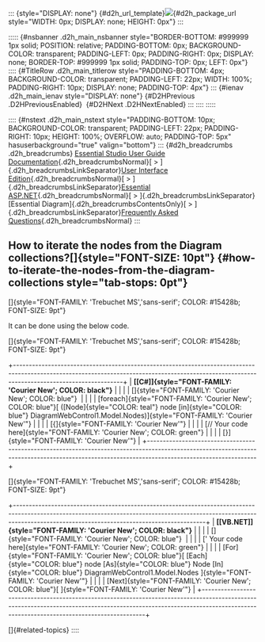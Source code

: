 ::: {style="DISPLAY: none"}
[](ms-xhelp:///?Id=d2h_url_template){#d2h_url_template}![](!package_url!){#d2h_package_url style="WIDTH: 0px; DISPLAY: none; HEIGHT: 0px"}
:::

::::: {#nsbanner .d2h_main_nsbanner style="BORDER-BOTTOM: #999999 1px solid; POSITION: relative; PADDING-BOTTOM: 0px; BACKGROUND-COLOR: transparent; PADDING-LEFT: 0px; PADDING-RIGHT: 0px; DISPLAY: none; BORDER-TOP: #999999 1px solid; PADDING-TOP: 0px; LEFT: 0px"}
:::: {#TitleRow .d2h_main_titlerow style="PADDING-BOTTOM: 4px; BACKGROUND-COLOR: transparent; PADDING-LEFT: 22px; WIDTH: 100%; PADDING-RIGHT: 10px; DISPLAY: none; PADDING-TOP: 4px"}
::: {#ienav .d2h_main_ienav style="DISPLAY: none"}
[](ms-xhelp:///?Id=10822ea7-b51d-4e5e-a0fc-57956bea32cf){#D2HPrevious .D2HPreviousEnabled}  [](ms-xhelp:///?Id=494bcc28-15a0-47f9-b593-a799f98ffed7){#D2HNext .D2HNextEnabled}
:::
::::
:::::

:::: {#nstext .d2h_main_nstext style="PADDING-BOTTOM: 10px; BACKGROUND-COLOR: transparent; PADDING-LEFT: 22px; PADDING-RIGHT: 10px; HEIGHT: 100%; OVERFLOW: auto; PADDING-TOP: 5px" hasuserbackground="true" valign="bottom"}
::: {#d2h_breadcrumbs .d2h_breadcrumbs}
[Essential Studio User Guide Documentation](ms-xhelp:///?Id=12457748-09e3-4d74-a240-8e049cedf030){.d2h_breadcrumbsNormal}[ \> ]{.d2h_breadcrumbsLinkSeparator}[User Interface Edition](ms-xhelp:///?Id=c29296b7-531c-413b-a0ec-488ca1f7f669){.d2h_breadcrumbsNormal}[ \> ]{.d2h_breadcrumbsLinkSeparator}[Essential ASP.NET](ms-xhelp:///?Id=25c35330-c127-4dad-9a92-ed79dc7261a6){.d2h_breadcrumbsNormal}[ \> ]{.d2h_breadcrumbsLinkSeparator}[Essential Diagram]{.d2h_breadcrumbsContentsOnly}[ \> ]{.d2h_breadcrumbsLinkSeparator}[Frequently Asked Questions](ms-xhelp:///?Id=e48127dc-ac3c-40e3-b966-263e6c8cbb6c){.d2h_breadcrumbsNormal}
:::

## How to iterate the nodes from the Diagram collections?[]{style="FONT-SIZE: 10pt"} {#how-to-iterate-the-nodes-from-the-diagram-collections style="tab-stops: 0pt"}

[]{style="FONT-FAMILY: 'Trebuchet MS','sans-serif'; COLOR: #15428b; FONT-SIZE: 9pt"} 

It can be done using the below code.

[]{style="FONT-FAMILY: 'Trebuchet MS','sans-serif'; COLOR: #15428b; FONT-SIZE: 9pt"} 

+----------------------------------------------------------------------------------------------------------------------------------------------------------------------------------------------+
| **[\[C#\]]{style="FONT-FAMILY: 'Courier New'; COLOR: black"}**                                                                                                                               |
|                                                                                                                                                                                              |
| []{style="FONT-FAMILY: 'Courier New'; COLOR: blue"}                                                                                                                                          |
|                                                                                                                                                                                              |
| [foreach]{style="FONT-FAMILY: 'Courier New'; COLOR: blue"}[ ([Node]{style="COLOR: teal"} node [in]{style="COLOR: blue"} DiagramWebControl1.Model.Nodes)]{style="FONT-FAMILY: 'Courier New'"} |
|                                                                                                                                                                                              |
| [{]{style="FONT-FAMILY: 'Courier New'"}                                                                                                                                                      |
|                                                                                                                                                                                              |
| [// Your code here]{style="FONT-FAMILY: 'Courier New'; COLOR: green"}                                                                                                                        |
|                                                                                                                                                                                              |
| [}]{style="FONT-FAMILY: 'Courier New'"}                                                                                                                                                      |
+----------------------------------------------------------------------------------------------------------------------------------------------------------------------------------------------+

[]{style="FONT-FAMILY: 'Trebuchet MS','sans-serif'; COLOR: #15428b; FONT-SIZE: 9pt"} 

+------------------------------------------------------------------------------------------------------------------------------------------------------------------------------------------------------------------------+
| **[\[VB.NET\]]{style="FONT-FAMILY: 'Courier New'; COLOR: black"}**                                                                                                                                                     |
|                                                                                                                                                                                                                        |
| []{style="FONT-FAMILY: 'Courier New'; COLOR: blue"}                                                                                                                                                                    |
|                                                                                                                                                                                                                        |
| [\' Your code here]{style="FONT-FAMILY: 'Courier New'; COLOR: green"}                                                                                                                                                  |
|                                                                                                                                                                                                                        |
| [For]{style="FONT-FAMILY: 'Courier New'; COLOR: blue"}[ [Each]{style="COLOR: blue"} node [As]{style="COLOR: blue"} Node [In]{style="COLOR: blue"} DiagramWebControl1.Model.Nodes ]{style="FONT-FAMILY: 'Courier New'"} |
|                                                                                                                                                                                                                        |
| [Next]{style="FONT-FAMILY: 'Courier New'; COLOR: blue"}[ ]{style="FONT-FAMILY: 'Courier New'"}                                                                                                                         |
+------------------------------------------------------------------------------------------------------------------------------------------------------------------------------------------------------------------------+

[]{#related-topics}
::::
